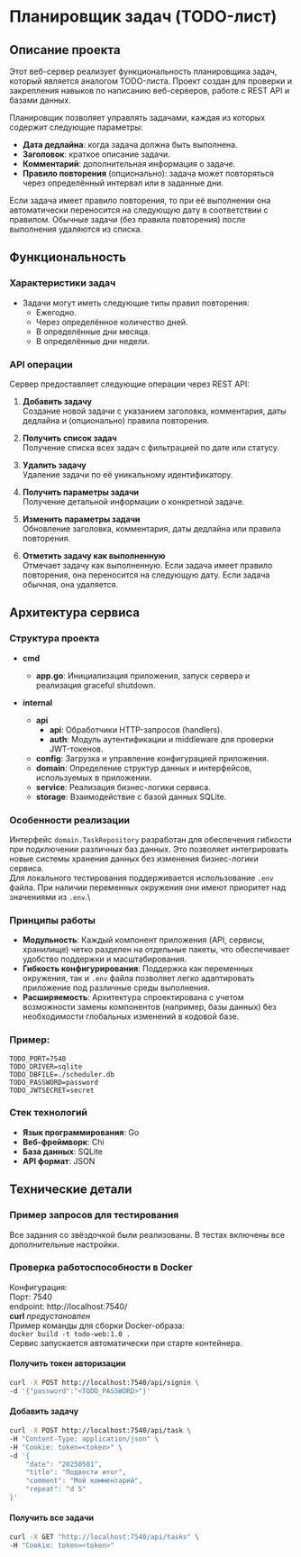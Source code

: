 # Планировщик задач (TODO-лист)

## Описание проекта

Этот веб-сервер реализует функциональность планировщика задач, который является аналогом TODO-листа. Проект создан для проверки и закрепления навыков по написанию веб-серверов, работе с REST API и базами данных.

Планировщик позволяет управлять задачами, каждая из которых содержит следующие параметры:
- **Дата дедлайна**: когда задача должна быть выполнена.
- **Заголовок**: краткое описание задачи.
- **Комментарий**: дополнительная информация о задаче.
- **Правило повторения** (опционально): задача может повторяться через определённый интервал или в заданные дни.

Если задача имеет правило повторения, то при её выполнении она автоматически переносится на следующую дату в соответствии с правилом. Обычные задачи (без правила повторения) после выполнения удаляются из списка.

## Функциональность

### Характеристики задач
- Задачи могут иметь следующие типы правил повторения:
  - Ежегодно.
  - Через определённое количество дней.
  - В определённые дни месяца.
  - В определённые дни недели.

### API операции
Сервер предоставляет следующие операции через REST API:
1. **Добавить задачу**  
   Создание новой задачи с указанием заголовка, комментария, даты дедлайна и (опционально) правила повторения.

2. **Получить список задач**  
   Получение списка всех задач с фильтрацией по дате или статусу.

3. **Удалить задачу**  
   Удаление задачи по её уникальному идентификатору.

4. **Получить параметры задачи**  
   Получение детальной информации о конкретной задаче.

5. **Изменить параметры задачи**  
   Обновление заголовка, комментария, даты дедлайна или правила повторения.

6. **Отметить задачу как выполненную**  
   Отмечает задачу как выполненную. Если задача имеет правило повторения, она переносится на следующую дату. Если задача обычная, она удаляется.

## Архитектура сервиса

### Структура проекта

- **cmd**
  - **app.go**: Инициализация приложения, запуск сервера и реализация graceful shutdown.

- **internal**
  - **api**
    - **api**: Обработчики HTTP-запросов (handlers).
    - **auth**:  Модуль аутентификации и middleware для проверки JWT-токенов.
  - **config**: Загрузка и управление конфигурацией приложения.
  - **domain**: Определение структур данных и интерфейсов, используемых в приложении.
  - **service**: Реализация бизнес-логики сервиса.
  - **storage**: Взаимодействие с базой данных SQLite.
  
### Особенности реализации
Интерфейс `domain.TaskRepository` разработан для обеспечения гибкости при подключении различных баз данных. Это позволяет интегрировать новые системы хранения данных без изменения бизнес-логики сервиса.\
Для локального тестирования поддерживается использование `.env` файла. При наличии переменных окружения они имеют приоритет над значениями из `.env`.\

### Принципы работы

- **Модульность**: Каждый компонент приложения (API, сервисы, хранилище) четко разделен на отдельные пакеты, что обеспечивает удобство поддержки и масштабирования.
- **Гибкость конфигурирования**: Поддержка как переменных окружения, так и `.env` файла позволяет легко адаптировать приложение под различные среды выполнения.
- **Расширяемость**: Архитектура спроектирована с учетом возможности замены компонентов (например, базы данных) без необходимости глобальных изменений в кодовой базе.
### Пример:
```
TODO_PORT=7540
TODO_DRIVER=sqlite
TODO_DBFILE=./scheduler.db
TODO_PASSWORD=password
TODO_JWTSECRET=secret
```

### Стек технологий
- **Язык программирования**: Go
- **Веб-фреймворк**: Chi
- **База данных**: SQLite
- **API формат**: JSON

## Технические детали

### 


### Пример запросов для тестирования

Все задания со звёздочкой были реализованы.
В тестах включены все дополнительные настройки.

### Проверка работоспособности в Docker
Конфигурация:\
Порт: 7540\
endpoint: http://localhost:7540/ \
**curl** *предустановлен*\
Пример команды для сборки Docker-образа:\
`docker build -t todo-web:1.0 .`\
Сервис запускается автоматически при старте контейнера.

#### Получить токен авторизации
```bash
curl -X POST http://localhost:7540/api/signin \
-d '{"password":"<TODO_PASSWORD>"}'
```
#### Добавить задачу
```bash
curl -X POST http://localhost:7540/api/task \
-H "Content-Type: application/json" \
-H "Cookie: token=<token>" \
-d '{
    "date": "20250501",
    "title": "Подвести итог",
    "comment": "Мой комментарий",
    "repeat": "d 5"
}'
```
#### Получить все задачи
```bash
curl -X GET "http://localhost:7540/api/tasks" \
-H "Cookie: token=<token>"
```
